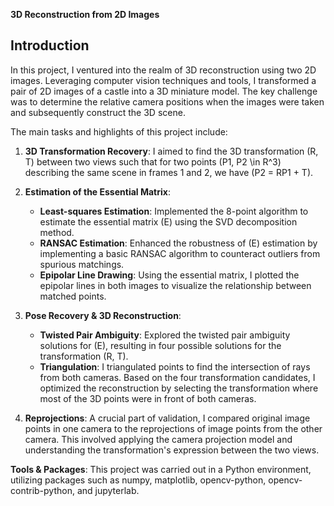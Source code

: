 **3D Reconstruction from 2D Images**

## Introduction

In this project, I ventured into the realm of 3D reconstruction using two 2D images. Leveraging computer vision techniques and tools, I transformed a pair of 2D images of a castle into a 3D miniature model. The key challenge was to determine the relative camera positions when the images were taken and subsequently construct the 3D scene.

The main tasks and highlights of this project include:

1. **3D Transformation Recovery**: I aimed to find the 3D transformation (R, T) between two views such that for two points \(P1, P2 \in R^3\) describing the same scene in frames 1 and 2, we have \(P2 = RP1 + T\).

2. **Estimation of the Essential Matrix**:
   - **Least-squares Estimation**: Implemented the 8-point algorithm to estimate the essential matrix \(E\) using the SVD decomposition method.
   - **RANSAC Estimation**: Enhanced the robustness of \(E\) estimation by implementing a basic RANSAC algorithm to counteract outliers from spurious matchings.
   - **Epipolar Line Drawing**: Using the essential matrix, I plotted the epipolar lines in both images to visualize the relationship between matched points.

3. **Pose Recovery & 3D Reconstruction**:
   - **Twisted Pair Ambiguity**: Explored the twisted pair ambiguity solutions for \(E\), resulting in four possible solutions for the transformation (R, T).
   - **Triangulation**: I triangulated points to find the intersection of rays from both cameras. Based on the four transformation candidates, I optimized the reconstruction by selecting the transformation where most of the 3D points were in front of both cameras.

4. **Reprojections**: A crucial part of validation, I compared original image points in one camera to the reprojections of image points from the other camera. This involved applying the camera projection model and understanding the transformation's expression between the two views.

**Tools & Packages**: This project was carried out in a Python environment, utilizing packages such as numpy, matplotlib, opencv-python, opencv-contrib-python, and jupyterlab.
